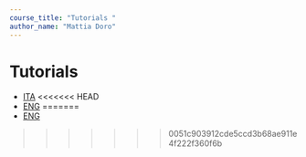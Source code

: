 ```yaml
---
course_title: "Tutorials "
author_name: "Mattia Doro"
---
```


# Tutorials

- [ITA](docs/ita/ItaIndex.html)
<<<<<<< HEAD
- [ENG](docs/eng/EngIndex.html)
=======
- [ENG](docs/eng/eng.html)
>>>>>>> 0051c903912cde5ccd3b68ae911e4f222f360f6b
